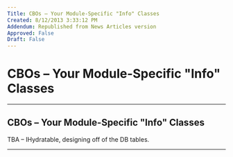 ```yaml
---
Title: CBOs – Your Module-Specific "Info" Classes
Created: 8/12/2013 3:33:12 PM
Addendum: Republished from News Articles version
Approved: False
Draft: False
---
```

# CBOs – Your Module-Specific "Info" Classes

---

## CBOs – Your Module-Specific "Info" Classes


TBA – IHydratable, designing off of the DB tables.



---

